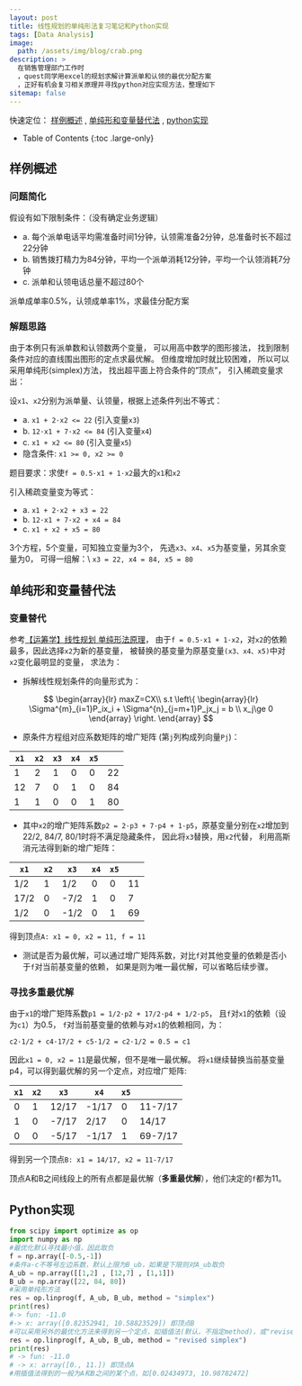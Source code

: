 ```yaml
---
layout: post
title: 线性规划的单纯形法复习笔记和Python实现
tags: [Data Analysis]
image:
  path: /assets/img/blog/crab.png
description: >
  在销售管理部门工作时
  ，quest同学用excel的规划求解计算派单和认领的最优分配方案
  ，正好有机会复习相关原理并寻找python对应实现方法，整理如下
sitemap: false
---
```


快速定位：
[样例概述](#样例详解)
, [单纯形和变量替代法](#单纯形和变量替代法)
, [python实现](#python实现)

- Table of Contents
{:toc .large-only}

## 样例概述
### 问题简化
假设有如下限制条件：（没有确定业务逻辑）

- a. 每个派单电话平均需准备时间1分钟，认领需准备2分钟，总准备时长不超过22分钟
- b. 销售拨打精力为84分钟，平均一个派单消耗12分钟，平均一个认领消耗7分钟
- c. 派单和认领电话总量不超过80个

派单成单率0.5%，认领成单率1%，求最佳分配方案

### 解题思路
由于本例只有派单数和认领数两个变量，
可以用高中数学的图形接法，
找到限制条件对应的直线围出图形的定点求最优解。
但维度增加时就比较困难，
所以可以采用单纯形(simplex)方法，
找出超平面上符合条件的”顶点”，
引入稀疏变量求出：

设`x1`、`x2`分别为派单量、认领量，根据上述条件列出不等式：
- a. `x1 + 2·x2 <= 22` (引入变量`x3`)
- b. `12·x1 + 7·x2 <= 84` (引入变量`x4`)
- c. `x1 + x2 <= 80` (引入变量`x5`)
- 隐含条件: `x1 >= 0, x2 >= 0`

题目要求：求使`f = 0.5·x1 + 1·x2`最大的`x1`和`x2`

引入稀疏变量变为等式：
- a. `x1 + 2·x2 + x3 = 22`
- b. `12·x1 + 7·x2 + x4 = 84`
- c. `x1 + x2 + x5 = 80`

3个方程，5个变量，可知独立变量为3个，
先选`x3`、`x4`、`x5`为基变量，另其余变量为0，
可得一组解：\\
`x3 = 22, x4 = 84, x5 = 80`

## 单纯形和变量替代法
### 变量替代
参考[【运筹学】线性规划 单纯形法原理](https://blog.csdn.net/shulianghan/article/details/103348812)，
由于`f = 0.5·x1 + 1·x2`，对`x2`的依赖最多，因此选择`x2`为新的基变量，
被替换的基变量为原基变量`(x3、x4、x5)`中对`x2`变化最明显的变量，
求法为：

- 拆解线性规划条件的向量形式为：

$$
\begin{array}{lr}
maxZ=CX\\
s.t \left\{
             \begin{array}{lr}
			 \Sigma^{m}_{i=1}P_ix_i + \Sigma^{n}_{j=m+1}P_jx_j = b \\
             x_j\ge 0
             \end{array}
\right.
\end{array}
$$

- 原条件方程组对应系数矩阵的增广矩阵 (第`j`列构成列向量`Pj`)：

|`x1`|`x2`|`x3`|`x4`|`x5`||
|----|----|----|----|----|----|
|1|2|1|0|0|22|
|12|7|0|1|0|84|
|1|1|0|0|1|80|

- 其中`x2`的增广矩阵系数`p2 = 2·p3 + 7·p4 + 1·p5`，原基变量分别在`x2`增加到
22/2, 84/7, 80/1时将不满足隐藏条件，
因此将`x3`替换，用`x2`代替，
利用高斯消元法得到新的增广矩阵：

|`x1`|`x2`|`x3`|`x4`|`x5`||
|----|----|----|----|----|----|
|1/2|1|1/2|0|0|11|
|17/2|0|-7/2|1|0|7|
|1/2|0|-1/2|0|1|69|

得到顶点`A: x1 = 0, x2 = 11, f = 11`

- 测试是否为最优解，可以通过增广矩阵系数，对比`f`对其他变量的依赖是否小于`f`对当前基变量的依赖，
如果是则为唯一最优解，可以省略后续步骤。

### 寻找多重最优解
由于`x1`的增广矩阵系数`p1 = 1/2·p2 + 17/2·p4 + 1/2·p5`，
且`f`对`x1`的依赖（设为`c1`）为0.5，
`f`对当前基变量的依赖与对`x1`的依赖相同，为：

`c2·1/2 + c4·17/2 + c5·1/2 = c2·1/2 = 0.5 = c1`

因此`x1 = 0, x2 = 11`是最优解，但不是唯一最优解。
将`x1`继续替换当前基变量p4，可以得到最优解的另一个定点，对应增广矩阵:

|`x1`|`x2`|`x3`|`x4`|`x5`||
|----|----|----|----|----|----|
|0|1|12/17|-1/17|0|11-7/17|
|1|0|-7/17|2/17|0|14/17|
|0|0|-5/17|-1/17|1|69-7/17|

得到另一个顶点`B: x1 = 14/17, x2 = 11-7/17`

顶点A和B之间线段上的所有点都是最优解（**多重最优解**），他们决定的`f`都为11。

## Python实现
~~~python
from scipy import optimize as op
import numpy as np
#最优化默认寻找最小值，因此取负
f = np.array([-0.5,-1]) 
#条件a-c不等号左边系数，默认上限为B_ub，如果是下限则对A_ub取负
A_ub = np.array([[1,2] , [12,7] , [1,1]]) 
B_ub = np.array([22, 84, 80])
#采用单纯形方法
res = op.linprog(f, A_ub, B_ub, method = "simplex") 
print(res)
#-> fun: -11.0
#-> x: array([0.82352941, 10.58823529]) 即顶点B
#可以采用另外的最优化方法来得到另一个定点，如插值法(默认，不指定method)，或"revised simplex"
res = op.linprog(f, A_ub, B_ub, method = "revised simplex")
print(res)
# -> fun: -11.0
# -> x: array([0., 11.]) 即顶点A
#用插值法得到的一般为A和B之间的某个点，如[0.02434973, 10.98782472]
~~~
